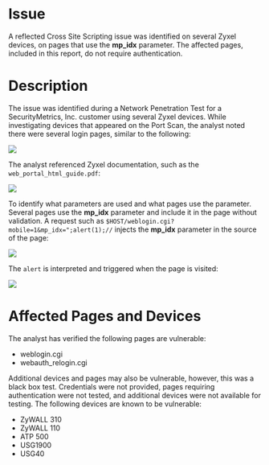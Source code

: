 # Issue

A reflected Cross Site Scripting issue was identified on several Zyxel devices, on pages that use the **mp_idx** parameter.  The affected pages, included in this report, do not require authentication.  

# Description

The issue was identified during a Network Penetration Test for a SecurityMetrics, Inc. customer using several Zyxel devices.  While investigating devices that appeared on the Port Scan, the analyst noted there were several login pages, similar to the following:

![](./login.png)

<pagebreak></pagebreak>

The analyst referenced Zyxel documentation, such as the `web_portal_html_guide.pdf`:

![](./access_flow.png)

To identify what parameters are used and what pages use the parameter.  Several pages use the **mp_idx** parameter and include it in the page without validation.  A request such as `$HOST/weblogin.cgi?mobile=1&mp_idx=";alert(1);//` injects the **mp_idx** parameter in the source of the page:

![](./source.png)

<pagebreak></pagebreak>

The `alert` is interpreted and triggered when the page is visited:

![](./alert.png)

# Affected Pages and Devices

The analyst has verified the following pages are vulnerable:

* weblogin.cgi
* webauth_relogin.cgi

Additional devices and pages may also be vulnerable, however, this was a black box test.  Credentials were not provided, pages requiring authentication were not tested, and additional devices were not available for testing.  The following devices are known to be vulnerable:

* ZyWALL 310
* ZyWALL 110
* ATP 500
* USG1900
* USG40